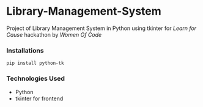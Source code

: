 # Library-Management-System
Project of Library Management System in Python using tkinter for _Learn for Cause_ hackathon by _Women Of Code_

### Installations
``` 
pip install python-tk

```

### Technologies Used 
* Python
* tkinter for frontend
